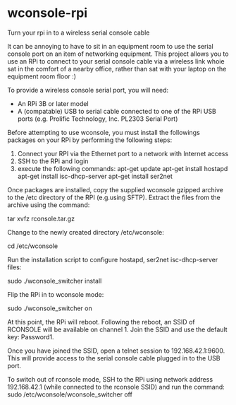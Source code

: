 # wconsole-rpi
Turn your rpi in to a wireless serial console cable

It can be annoying to have to sit in an equipment room to use the serial console port on an item of networking equipment. This project allows you to use an RPi to connect to your serial console cable via a wireless link whoie sat in the comfort of a nearby office, rather than sat with your laptop on the equipment room floor :) 

To provide a wireless console serial port, you will need:

 - An RPi 3B or later model
 - A (compatable) USB to serial cable connected to one of the RPi USB ports (e.g. Prolific Technology, Inc. PL2303 Serial Port)

Before attempting to use wconsole, you must install the followings packages on your RPi by performing the following steps:

1. Connect your RPI via the Ethernet port to a network with Internet access
2. SSH to the RPi and login
3. execute the following commands:
    apt-get update
    apt-get install hostapd
    apt-get install isc-dhcp-server
    apt-get install ser2net

Once packages are installed, copy the supplied wconsole gzipped archive to the /etc directory of the RPI (e.g.using SFTP). Extract the files from the archive using the command:

 tar xvfz rconsole.tar.gz

Change to the newly created directory /etc/wconsole:

 cd /etc/wconsole

Run the installation script to configure hostapd, ser2net isc-dhcp-server files:

 sudo ./wconsole_switcher install

Flip the RPi in to wconsole mode:

 sudo ./wconsole_switcher on

At this point, the RPi will reboot. Following the reboot, an SSID of RCONSOLE will be available on channel 1. Join the SSID and use the default key: Password1.

Once you have joined the SSID, open a telnet session to 192.168.42.1:9600. This will provide access to the serial console cable plugged in to the USB port.

To switch out of rconsole mode, SSH to the RPi using network address 192.168.42.1 (while connected to the rconsole SSID) and run the command: sudo /etc/wconsole/wconsole_switcher off
